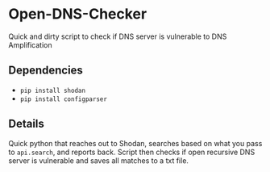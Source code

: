 # Open-DNS-Checker
Quick and dirty script to check if DNS server is vulnerable to DNS Amplification

## Dependencies
* ```pip install shodan```
* ```pip install configparser```

## Details
Quick python that reaches out to Shodan, searches based on what you pass to ```api.search```, and reports back. Script then checks if open recursive DNS server is vulnerable and saves all matches to a txt file.
